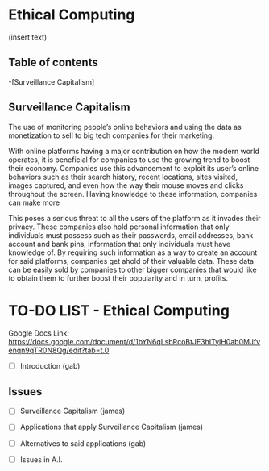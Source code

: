 # Ethical Computing
(insert text)

## Table of contents

-[Surveillance Capitalism]

## Surveillance Capitalism 

The use of monitoring people’s online behaviors and using the data as monetization to sell to big tech companies for their marketing.

With online platforms having a major contribution on how the modern world operates, it is beneficial for companies to use the growing trend to boost their economy. Companies use this advancement to exploit its user’s online behaviors such as their search history, recent locations, sites visited, images captured, and even how the way their mouse moves and clicks throughout the screen. Having knowledge to these information, companies can make more  

This poses a serious threat to all the users of the platform as it invades their privacy.
These companies also hold personal information that only individuals must possess such as their passwords, email addresses, bank account and bank pins, information that only individuals must have knowledge of. By requiring such information as a way to create an account for said platforms, companies get ahold of their valuable data. These data can be easily sold by companies to other bigger companies that would like to obtain them to further boost their popularity and in turn, profits.



# TO-DO LIST - Ethical Computing
Google Docs Link: https://docs.google.com/document/d/1bYN6qLsbRcoBtJF3hITylH0ab0MJfvenqn9qTR0N8Qg/edit?tab=t.0
- [ ] Introduction (gab) <br/>
## Issues
- [ ] Surveillance Capitalism (james)
- [ ] Applications that apply Surveillance Capitalism (james)
- [ ] Alternatives to said applications (gab)

- [ ] Issues in A.I.
